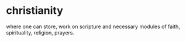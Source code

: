 # christianity
where one can store, work on scripture and necessary modules of faith, spirituality, religion, prayers.

